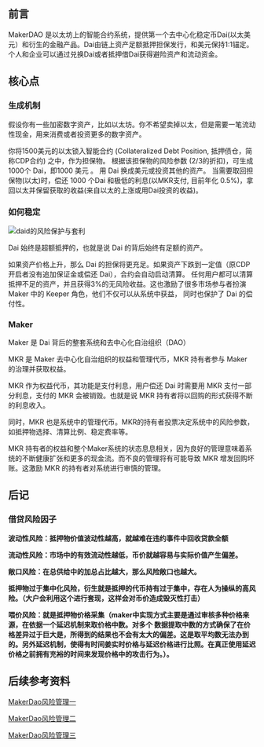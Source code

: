 ## 前言
MakerDAO 是以太坊上的智能合约系统，提供第一个去中心化稳定币Dai(以太美元）和衍生的金融产品。Dai由链上资产足额抵押担保发行，和美元保持1:1锚定。
个人和企业可以通过兑换Dai或者抵押借Dai获得避险资产和流动资金。

## 核心点

### 生成机制

假设你有一些加密数字资产，比如以太坊。你不希望卖掉以太，但是需要一笔流动性现金，用来消费或者投资更多的数字资产。

你将1500美元的以太锁入智能合约 (Collateralized Debt Position, 抵押债仓，简称CDP合约) 之中，作为担保物。
根据该担保物的风险参数 (2/3的折扣)，可生成1000个 Dai，即1000 美元 。
用 Dai 换成美元或投资其他的资产。
当需要取回担保物(以太)时，偿还 1000 个Dai 和极低的利息(以MKR支付, 目前年化 0.5%)，拿回以太并保留获取的收益(来自以太的上涨或用Dai投资的收益)。

### 如何稳定

![daid的风险保护与套利](https://github.com/harrylee2015/share/blob/master/resource/Dai.jpg)

Dai 始终是超额抵押的，也就是说 Dai 的背后始终有足额的资产。

如果资产价格上升，那么 Dai 的担保将更充足。如果资产下跌到一定值（原CDP开启者没有追加保证金或偿还 Dai），合约会自动启动清算。
任何用户都可以清算抵押不足的资产，并且获得3%的无风险收益。这也激励了很多市场参与者扮演 Maker 中的 Keeper 角色，他们不仅可以从系统中获益，
同时也保护了 Dai 的偿付性。

### Maker

Maker 是 Dai 背后的整套系统和去中心化自治组织（DAO）

MKR 是 Maker 去中心化自治组织的权益和管理代币，MKR 持有者参与 Maker 的治理并获取权益。

MKR 作为权益代币，其功能是支付利息，用户偿还 Dai 时需要用 MKR 支付一部分利息，支付的 MKR 会被销毁。也就是说 MKR 持有者将以回购的形式获得不断的利息收入。

同时，MKR 也是系统中的管理代币。MKR的持有者投票决定系统中的风险参数，如抵押物选择、清算比例、稳定费率等。

MKR 持有者的权益和整个Maker系统的状态息息相关，因为良好的管理意味着系统的不断健康扩张和更多的现金流。而不良的管理将有可能导致 MKR 增发回购坏账。这激励 MKR 的持有者对系统进行审慎的管理。


## 后记

### 借贷风险因子

**波动性风险：抵押物价值波动性越高，就越难在违约事件中回收贷款全额**

**流动性风险：市场中的有效流动性越低，币价就越容易与实际价值产生偏差。**

**敞口风险：在总供给中的加总占比越大，那么风险敞口也越大。**

**抵押物过于集中化风险，衍生就是抵押的代币持有过于集中，存在人为操纵的高风险。（大户会利用这个进行套现，这样会对币价造成毁灭性打击）**

**喂价风险：就是抵押物价格采集（maker中实现方式主要是通过审核多种价格来源，在依据一个延迟机制来取价格中数。对多个
数据提取中数的方式确保了在价格差异过于巨大是，所得到的结果也不会有太大的偏差。这是取平均数无法办到的。另外延迟机制，使得有时间姜实时价格与延迟价格进行比照。在真正使用延迟价格之前拥有充裕的时间来发现价格中的攻击行为。）。**



## 后续参考资料

[MakerDao风险管理一](https://mp.weixin.qq.com/s/SXgpgs2mqnRy3X-YYudZaw)

[MakerDao风险管理二](https://mp.weixin.qq.com/s/9RCi70m9thvwOeFvE5wO3A)

[MakerDao风险管理三](https://mp.weixin.qq.com/s/AI34gxltzpQa6vdZ8msIQQ)

